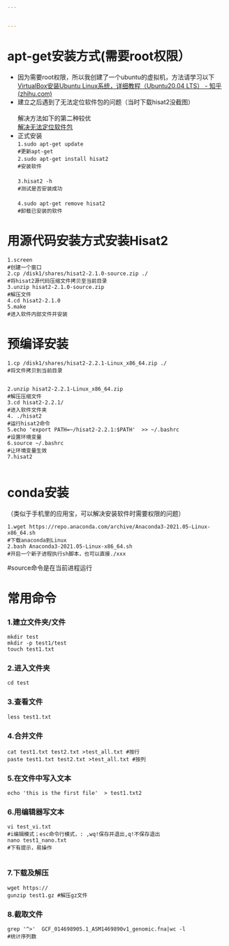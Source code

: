 ```yaml
---


---
```


<h1 id="apt-get安装方式需要root权限）">apt-get安装方式(需要root权限）</h1>
<ul>
<li>因为需要root权限，所以我创建了一个ubuntu的虚拟机，方法请学习以下<br>
<a href="https://zhuanlan.zhihu.com/p/317188273">VirtualBox安装Ubuntu Linux系统，详细教程（Ubuntu20.04 LTS） - 知乎 (zhihu.com)</a></li>
<li>建立之后遇到了无法定位软件包的问题（当时下载hisat2没截图）<br>
<img src="https://raw.githubusercontent.com/ZYyli/bioinfosoftware/master/2022/09/20/E0P8LrNM1FJVWDkU.png" alt=""><br>
解决方法如下的第二种较优<br>
<a href="https://www.jianshu.com/p/7916c6787b4f">解决无法定位软件包</a></li>
<li>正式安装<br>
<code>1.sudo apt-get update</code><br>
<code>#更新apt-get</code><br>
<code>2.sudo apt-get install hisat2</code><br>
<code>#安装软件</code><br>
<img src="https://raw.githubusercontent.com/ZYyli/bioinfosoftware/master/2022/09/20/67J7oc9Xu4EboR8M.jpeg" alt=""><br>
<code>3.hisat2 -h</code><br>
<code>#测试是否安装成功</code><br>
<img src="https://raw.githubusercontent.com/ZYyli/bioinfosoftware/master/2022/09/20/gMmk53vb5B01Ej5C.jpeg" alt=""><br>
<code>4.sudo apt-get remove hisat2</code><br>
<code>#卸载已安装的软件</code></li>
</ul>
<h1 id="用源代码安装方式安装hisat2">用源代码安装方式安装Hisat2</h1>
<p><code>1.screen</code><br>
<code>#创建一个窗口</code><br>
<code>2.cp /disk1/shares/hisat2-2.1.0-source.zip ./</code><br>
<code>#将hisat2源代码压缩文件拷贝至当前目录</code><br>
<img src="https://raw.githubusercontent.com/ZYyli/bioinfosoftware/master/2022/09/20/UttAfazYfMDnWOY7.jpeg" alt=""><br>
<code>3.unzip hisat2-2.1.0-source.zip</code><br>
<code>#解压文件</code><br>
<code>4.cd hisat2-2.1.0</code><br>
<code>5.make</code><br>
<code>#进入软件内部文件并安装</code><br>
<img src="https://raw.githubusercontent.com/ZYyli/bioinfosoftware/master/2022/09/20/DMsTW5vU4VqlawSk.png" alt=""></p>
<h1 id="预编译安装">预编译安装</h1>
<pre><code>1.cp /disk1/shares/hisat2-2.2.1-Linux_x86_64.zip ./
#将文件拷贝到当前目录
</code></pre>
<p><img src="https://raw.githubusercontent.com/ZYyli/bioinfosoftware/master/2022/10/04/HA0vIBmUOGatFhHE.jpeg" alt=""></p>
<pre><code>2.unzip hisat2-2.2.1-Linux_x86_64.zip
#解压压缩文件
3.cd hisat2-2.2.1/
#进入软件文件夹
4. ./hisat2
#运行hisat2命令
5.echo 'export PATH=~/hisat2-2.2.1:$PATH'  &gt;&gt; ~/.bashrc
#设置环境变量
6.source ~/.bashrc
#让环境变量生效
7.hisat2
</code></pre>
<p><img src="https://raw.githubusercontent.com/ZYyli/bioinfosoftware/master/2022/10/04/sAc0KuYoIV1hcvgp.png" alt=""></p>
<h1 id="conda安装">conda安装</h1>
<p>（类似于手机里的应用宝，可以解决安装软件时需要权限的问题）</p>
<pre><code>1.wget https://repo.anaconda.com/archive/Anaconda3-2021.05-Linux-x86_64.sh
#下载anaconda到Linux
2.bash Anaconda3-2021.05-Linux-x86_64.sh
#开启一个新子进程执行sh脚本，也可以直接./xxx
</code></pre>
<p>#source命令是在当前进程运行</p>
<h1 id="常用命令">常用命令</h1>
<h3 id="建立文件夹文件">1.建立文件夹/文件</h3>
<pre><code>mkdir test
mkdir -p test1/test
touch test1.txt
</code></pre>
<h3 id="进入文件夹">2.进入文件夹</h3>
<pre><code>cd test
</code></pre>
<h3 id="查看文件">3.查看文件</h3>
<pre><code>less test1.txt
</code></pre>
<h3 id="合并文件">4.合并文件</h3>
<pre><code>cat test1.txt test2.txt &gt;test_all.txt #按行
paste test1.txt test2.txt &gt;test_all.txt #按列
</code></pre>
<h3 id="在文件中写入文本">5.在文件中写入文本</h3>
<pre><code>echo 'this is the first file'  &gt; test1.txt2
</code></pre>
<h3 id="用编辑器写文本">6.用编辑器写文本</h3>
<pre><code>vi test_vi.txt
#i编辑模式；esc命令行模式，: ,wq!保存并退出,q!不保存退出
nano test1_nano.txt
#下有提示，易操作
</code></pre>
<p><img src="https://raw.githubusercontent.com/ZYyli/bioinfosoftware/master/2022/10/04/btUOiq850Zz2KaEG.png" alt=""></p>
<h3 id="下载及解压">7.下载及解压</h3>
<pre><code>wget https://
gunzip test1.gz #解压gz文件
</code></pre>
<h3 id="截取文件">8.截取文件</h3>
<pre><code>grep '^&gt;'  GCF_014698905.1_ASM1469890v1_genomic.fna|wc -l
#统计序列数
</code></pre>
 
<!--stackedit_data:
eyJoaXN0b3J5IjpbLTMxNzIzOTczNywxNzEyNTI4NzgxXX0=
-->